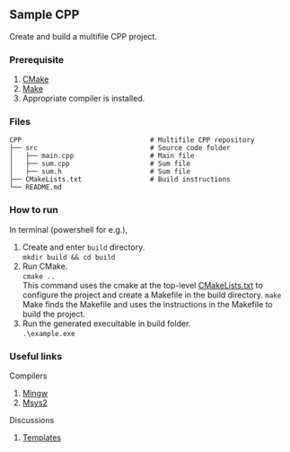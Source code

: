 ## Sample CPP
Create and build a multifile CPP project.

### Prerequisite
1. [CMake](https://cmake.org/)
2. [Make](https://www.gnu.org/software/make/)
3. Appropriate compiler is installed.

### Files
    CPP                                # Multifile CPP repository
    ├── src                            # Source code folder                   
    │   ├── main.cpp                   # Main file
    │   ├── sum.cpp                    # Sum file
    │   ├── sum.h                      # Sum file   
    ├── CMakeLists.txt                 # Build instructions                            
    └── README.md

### How to run
In terminal (powershell for e.g.),
1. Create and enter ```build``` directory.<br>
```mkdir build && cd build```
2. Run CMake.<br>
```cmake ..```<br>
This command uses the cmake at the top-level [CMakeLists.txt](/CMakeLists.txt) to configure the project and create a Makefile in the build directory.
```make```<br>
Make finds the Makefile and uses the instructions in the Makefile to build the project.
3. Run the generated execultable in build folder.<br>
```.\example.exe```

### Useful links 
Compilers 
1. [Mingw](https://packages.msys2.org/package/mingw-w64-x86_64-gcc) 
2. [Msys2](https://www.msys2.org/) 

Discussions
1. [Templates](https://stackoverflow.com/questions/13025266/redefinition-of-templateclass-t-in-c)
